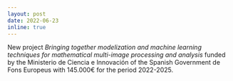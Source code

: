 ```yaml
---
layout: post
date: 2022-06-23
inline: true
---
```


New project <i>  Bringing together modelization and machine learning techniques for mathematical multi-image processing and analysis </i> funded by the Ministerio de Ciencia e Innovación of the Spanish Government  de Fons Europeus with 145.000€ for the period 2022-2025.


